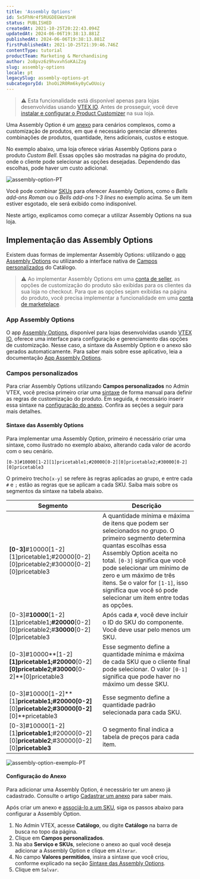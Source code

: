 ```yaml
---
title: 'Assembly Options'
id: 5x5FhNr4f5RUGDEGWzV1nH
status: PUBLISHED
createdAt: 2021-10-25T20:22:43.094Z
updatedAt: 2024-06-06T19:38:13.881Z
publishedAt: 2024-06-06T19:38:13.881Z
firstPublishedAt: 2021-10-25T21:39:46.746Z
contentType: tutorial
productTeam: Marketing & Merchandising
author: 2o8pvz6z9hvxvhSoKAiZzg
slug: assembly-options
locale: pt
legacySlug: assembly-options-pt
subcategoryId: 1hoOi2R0Rm6ky0yCwOUoiy
---
```


>⚠️ Esta funcionalidade está disponível apenas para lojas desenvolvidas usando [VTEX IO](https://vtex.com/br-pt/store-framework/). Antes de prosseguir, você deve [instalar e configurar o Product Customizer](https://developers.vtex.com/vtex-developer-docs/docs/vtex-product-customizer) na sua loja.

Uma Assembly Option é um [anexo](https://help.vtex.com/pt/tutorial/o-que-e-um-anexo--aGICk0RVbqKg6GYmQcWUm) para cenários complexos, como a customização de produtos, em que é necessário gerenciar diferentes combinações de produtos, quantidade, itens adicionais, custos e estoque.

No exemplo abaixo, uma loja oferece várias Assembly Options para o produto _Custom Bell_. Essas opções são mostradas na página do produto, onde o cliente pode selecionar as opções desejadas. Dependendo das escolhas, pode haver um custo adicional.

![assembly-option-PT](//images.ctfassets.net/alneenqid6w5/3A5QzqwSI6Z9CZk3EqPrZs/4d0d0db168c8a984a69fb6462ccc9084/image.png)

Você pode combinar [SKUs](https://help.vtex.com/pt/tutorial/o-que-e-um-sku--1K75s4RXAQyOuGUYKMM68u) para oferecer Assembly Options, como o _Bells add-ons Roman_ ou o _Bells add-ons 1-3 lines_ no exemplo acima. Se um item estiver esgotado, ele será exibido como indisponível.

Neste artigo, explicamos como começar a utilizar Assembly Options na sua loja.

## Implementação das Assembly Options

Existem duas formas de implementar Assembly Options: utilizando o [app Assembly Options](#app-assembly-options) ou utilizando a interface nativa de [Campos personalizados](#campos-personalizados) do Catálogo.

>⚠️ Ao implementar Assembly Options em uma [conta de seller](https://help.vtex.com/pt/tutorial/o-que-e-um-seller--5FkLvhZ3Few4CWWIuYOK2w), as opções de customização do produto são exibidas para os clientes da sua loja no checkout. Para que as opções sejam exibidas na página do produto, você precisa implementar a funcionalidade em uma [conta de marketplace](https://help.vtex.com/pt/tutorial/o-que-e-um-marketplace--680lLJTnmEAmekcC0MIea8).

### App Assembly Options

O app [Assembly Options](https://apps.vtex.com/vtex-admin-assembly-options/p), disponível para lojas desenvolvidas usando [VTEX IO](https://vtex.com/br-pt/store-framework/), oferece uma interface para configuração e gerenciamento das opções de customização. Nesse caso, a sintaxe da Assembly Option e o anexo são gerados automaticamente. Para saber mais sobre esse aplicativo, leia a documentação [App Assembly Options](https://help.vtex.com/pt/tutorial/app-assembly-options--54mWg37mojrqOgCA79iqqk).

### Campos personalizados

Para criar Assembly Options utilizando **Campos personalizados** no Admin VTEX, você precisa primeiro criar uma [sintaxe](#sintaxe-das-assembly-options) de forma manual para definir as regras de customização do produto. Em seguida, é necessário inserir essa sintaxe na [configuração do anexo](#configuracao-do-anexo). Confira as seções a seguir para mais detalhes.

#### Sintaxe das Assembly Options

Para implementar uma Assembly Option, primeiro é necessário criar uma sintaxe, como ilustrado no exemplo abaixo, alterando cada valor de acordo com o seu cenário.

`[0-3]#10000[1-2][1]pricetable1;#20000[0-2][0]pricetable2;#30000[0-2][0]pricetable3`

O primeiro trecho`[x-y]` se refere às regras aplicadas ao grupo, e entre cada `#` e `;` estão as regras que se aplicam a cada SKU. Saiba mais sobre os segmentos da sintaxe na tabela abaixo.  

| Segmento            | Descrição           |
|------------------------------------------------------------------------------------------------------ | --------------------------------------------------------------------------------------------------------------------------------------------------------------------------------------------------------------------------------------------------------------------------------------------------------------------------------------------------------------- |
|**\[0-3\]**#10000\[1-2\]\[1\]pricetable1;#20000\[0-2\]\[0\]pricetable2;#30000\[0-2\]\[0\]pricetable3       | A quantidade mínima e máxima de itens que podem ser selecionados no grupo. O primeiro segmento determina quantas escolhas essa Assembly Option aceita no total. `[0-3]` significa que você pode selecionar um mínimo de zero e um máximo de três itens. Se o valor for `[1-1]`, isso significa que você só pode selecionar um item entre todas as opções. |
| \[0-3\]#**10000**\[1-2\]\[1\]pricetable1;**#20000**\[0-2\]\[0\]pricetable2;#**30000**\[0-2\]\[0\]pricetable3 | Após cada `#`, você deve incluir o ID do SKU do componente. Você deve usar pelo menos um SKU.|
| \[0-3\]#10000**\[1-2\]**\[1\]pricetable1;#20000**\[0-2\]**\[0\]pricetable2;#30000**\[0-2\]**\[0\]pricetable3 | Esse segmento define a quantidade mínima e máxima de cada SKU que o cliente final pode selecionar. O valor `[0-1]` significa que pode haver no máximo um desse SKU.|
|\[0-3\]#10000\[1-2\]**\[1\]**pricetable1;#20000\[0-2\]**\[0\]**pricetable2;#30000\[0-2\]**\[0\]**pricetable3 | Esse segmento define a quantidade padrão selecionada para cada SKU.                                    |
| \[0-3\]#10000\[1-2\]\[1\]**pricetable1**;#20000\[0-2\]\[0\]**pricetable2**;#30000\[0-2\]\[0\]**pricetable3** | O segmento final indica a tabela de preços para cada item. |

![assembly-option-exemplo-PT](//images.ctfassets.net/alneenqid6w5/2c4cfwQo0KisXQhlzYoxGC/ff463ce52bf53d528a1127d81a36eb38/image.png)

#### Configuração do Anexo

Para adicionar uma Assembly Option, é necessário ter um anexo já cadastrado. Consulte o artigo [Cadastrar um anexo](https://help.vtex.com/pt/tutorial/cadastrar-um-anexo--7zHMUpuoQE4cAskqEUWScU) para saber mais.

Após criar um anexo e [associá-lo a um SKU](https://help.vtex.com/pt/tutorial/cadastrar-um-anexo--7zHMUpuoQE4cAskqEUWScU#associar-o-anexo-a-um-sku), siga os passos abaixo para configurar a Assembly Option.

1. No Admin VTEX, acesse __Catálogo__, ou digite __Catálogo__ na barra de busca no topo da página.
2. Clique em **Campos personalizados**.
3. Na aba **Serviço e SKUs**, selecione o anexo ao qual você deseja adicionar a Assembly Option e clique em `Alterar`.
4. No campo **Valores permitidos**, insira a sintaxe que você criou, conforme explicado na seção [Sintaxe das Assembly Options](#sintaxe-das-assembly-options).
5. Clique em `Salvar`.
